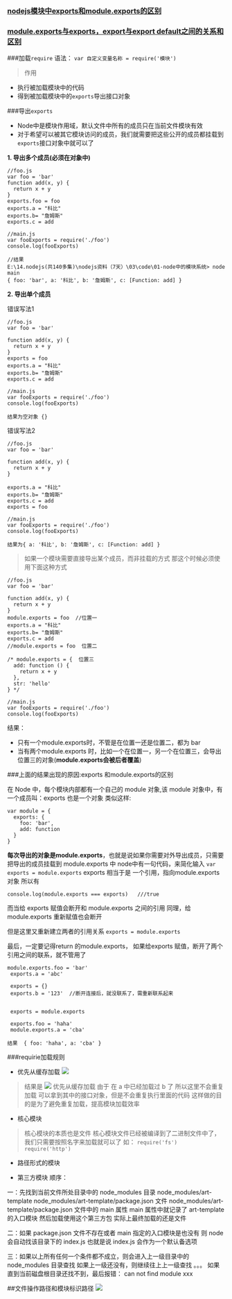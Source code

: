 ### [nodejs模块中exports和module.exports的区别](https://www.cnblogs.com/ooooevan/p/5897586.html)
### [module.exports与exports，export与export default之间的关系和区别](https://www.cnblogs.com/fayin/p/6831071.html)


###加载`require`
语法：
`var 自定义变量名称 = require('模块') `
>作用
- 执行被加载模块中的代码 
-  得到被加载模块中的`exports`导出接口对象 

###导出`exports`
- Node中是模块作用域，默认文件中所有的成员只在当前文件模块有效
- 对于希望可以被其它模块访问的成员，我们就需要把这些公开的成员都挂载到`exports`接口对象中就可以了

**1. 导出多个成员(必须在对象中)**
```
//foo.js
var foo = 'bar'
function add(x, y) {
  return x + y
}
exports.foo = foo 
exports.a = "科比"
exports.b= "詹姆斯"
exports.c = add 

//main.js 
var fooExports = require('./foo')
console.log(fooExports)

//结果
E:\14.nodejs(共140多集)\nodejs资料（7天）\03\code\01-node中的模块系统> node main
{ foo: 'bar', a: '科比', b: '詹姆斯', c: [Function: add] }

```


**2. 导出单个成员**

错误写法1
```
//foo.js
var foo = 'bar'

function add(x, y) {
  return x + y
}
exports = foo 
exports.a = "科比"
exports.b= "詹姆斯"
exports.c = add 

//main.js 
var fooExports = require('./foo')
console.log(fooExports)

结果为空对象 {}

```
错误写法2 
```
//foo.js
var foo = 'bar'

function add(x, y) {
  return x + y
}

exports.a = "科比"
exports.b= "詹姆斯"
exports.c = add 
exports = foo 

//main.js 
var fooExports = require('./foo')
console.log(fooExports)

结果为{ a: '科比', b: '詹姆斯', c: [Function: add] }

```
 >如果一个模块需要直接导出某个成员，而非挂载的方式
 那这个时候必须使用下面这种方式

```
//foo.js
var foo = 'bar'

function add(x, y) {
  return x + y
}
module.exports = foo  //位置一
exports.a = "科比"
exports.b= "詹姆斯"
exports.c = add 
//module.exports = foo  位置二

/* module.exports = {  位置三
  add: function () {
    return x + y
  },
  str: 'hello'
} */

//main.js
var fooExports = require('./foo')
console.log(fooExports)

```
结果：
- 只有一个module.exports时，不管是在位置一还是位置二，都为 bar
- 当有两个module.exports 时，比如一个在位置一，另一个在位置三，会导出位置三的对象(**module.exports会被后者覆盖**)

###上面的结果出现的原因:exports 和module.exports的区别

在 Node 中，每个模块内部都有一个自己的 module 对象,该 module 对象中，有一个成员叫：exports 也是一个对象
类似这样:
```
var module = {
  exports: {
    foo: 'bar',
    add: function
  }
}
```
**每次导出的对象是module.exports**，也就是说如果你需要对外导出成员，只需要把导出的成员挂载到 module.exports 中
node中有一句代码，来简化输入
`var exports = module.exports`
exports 相当于是 一个引用，指向module.exports对象
所以有
```
console.log(module.exports === exports)   ///true 
```
而当给 exports 赋值会断开和 module.exports 之间的引用
同理，给 module.exports 重新赋值也会断开

但是这里又重新建立两者的引用关系
`exports = module.exports`

最后，一定要记得return 的module.exports，
如果给exports 赋值，断开了两个引用之间的联系，就不管用了

```
module.exports.foo = 'bar'
 exports.a = 'abc'

 exports = {}
 exports.b = '123'  //断开连接后，就没联系了，需重新联系起来


 exports = module.exports
 
 exports.foo = 'haha'
 module.exports.a = 'cba' 

结果  { foo: 'haha', a: 'cba' }
```

###requirie加载规则
  + 优先从缓存加载
![](https://upload-images.jianshu.io/upload_images/9249356-9bec8155c682c80c.png?imageMogr2/auto-orient/strip%7CimageView2/2/w/1240)

> 结果是
![](https://upload-images.jianshu.io/upload_images/9249356-572a8537f08f75e6.png?imageMogr2/auto-orient/strip%7CimageView2/2/w/1240)
优先从缓存加载
 由于 在 a 中已经加载过 b 了
 所以这里不会重复加载
可以拿到其中的接口对象，但是不会重复执行里面的代码
这样做的目的是为了避免重复加载，提高模块加载效率
  + 核心模块
>核心模块的本质也是文件
核心模块文件已经被编译到了二进制文件中了，我们只需要按照名字来加载就可以了
如：
`require('fs')`
`require('http')`
  + 路径形式的模块

  + 第三方模块
    顺序：

 一：先找到当前文件所处目录中的 node_modules 目录
   node_modules/art-template
   node_modules/art-template/package.json 文件
   node_modules/art-template/package.json 文件中的 main 属性
   main 属性中就记录了 art-template 的入口模块
   然后加载使用这个第三方包
   实际上最终加载的还是文件

  二：如果 package.json 文件不存在或者 main 指定的入口模块是也没有
   则 node 会自动找该目录下的 index.js
   也就是说 index.js 会作为一个默认备选项

  三：如果以上所有任何一个条件都不成立，则会进入上一级目录中的 node_modules 目录查找
   如果上一级还没有，则继续往上上一级查找
   。。。
   如果直到当前磁盘根目录还找不到，最后报错：
     can not find module xxx

##文件操作路径和模块标识路径
![](https://upload-images.jianshu.io/upload_images/9249356-e7bf6811c760c23c.png?imageMogr2/auto-orient/strip%7CimageView2/2/w/1240)
